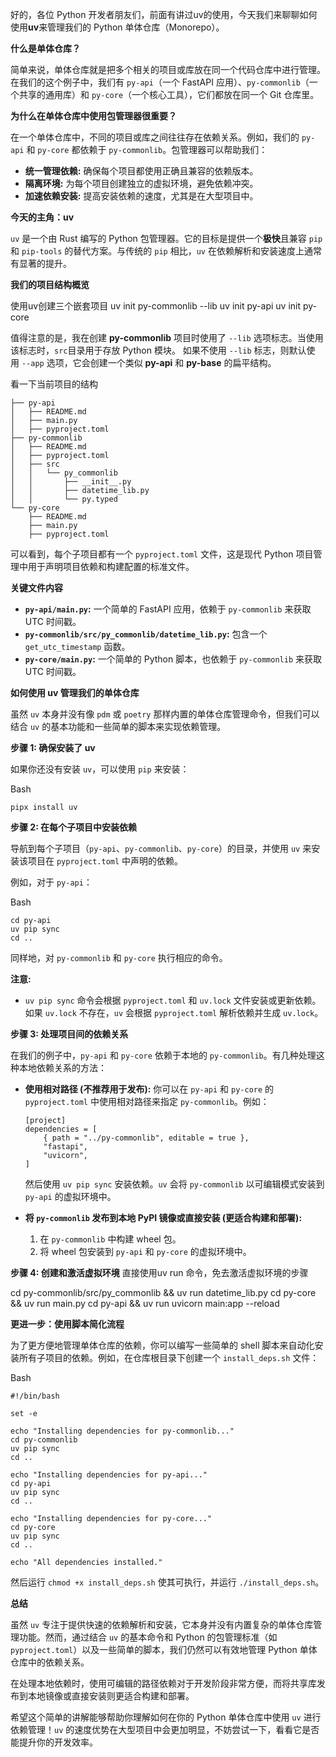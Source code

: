 好的，各位 Python 开发者朋友们，前面有讲过uv的使用，今天我们来聊聊如何使用**uv**来管理我们的 Python 单体仓库（Monorepo）。

**什么是单体仓库？**

简单来说，单体仓库就是把多个相关的项目或库放在同一个代码仓库中进行管理。
在我们的这个例子中，我们有 `py-api`（一个 FastAPI 应用）、`py-commonlib`（一个共享的通用库）和 `py-core`（一个核心工具），它们都放在同一个 Git 仓库里。

**为什么在单体仓库中使用包管理器很重要？**

在一个单体仓库中，不同的项目或库之间往往存在依赖关系。例如，我们的 `py-api` 和 `py-core` 都依赖于 `py-commonlib`。包管理器可以帮助我们：

- **统一管理依赖:** 确保每个项目都使用正确且兼容的依赖版本。
- **隔离环境:** 为每个项目创建独立的虚拟环境，避免依赖冲突。
- **加速依赖安装:** 提高安装依赖的速度，尤其是在大型项目中。

**今天的主角：uv**

`uv` 是一个由 Rust 编写的 Python 包管理器。它的目标是提供一个**极快**且兼容 `pip` 和 `pip-tools` 的替代方案。与传统的 `pip` 相比，`uv` 在依赖解析和安装速度上通常有显著的提升。

**我们的项目结构概览**

使用uv创建三个嵌套项目
uv init py-commonlib --lib
uv init py-api
uv init py-core

值得注意的是，我在创建 **py-commonlib** 项目时使用了 `--lib` 选项标志。当使用该标志时，`src`目录用于存放 Python 模块。
如果不使用 `--lib` 标志，则默认使用 `--app` 选项，它会创建一个类似 **py-api** 和 **py-base** 的扁平结构。

看一下当前项目的结构

```
├── py-api
│   ├── README.md
│   ├── main.py
│   ├── pyproject.toml
├── py-commonlib
│   ├── README.md
│   ├── pyproject.toml
│   ├── src
│   │   └── py_commonlib
│   │       ├── __init__.py
│   │       ├── datetime_lib.py
│   │       └── py.typed
└── py-core
    ├── README.md
    ├── main.py
    ├── pyproject.toml
```

可以看到，每个子项目都有一个 `pyproject.toml` 文件，这是现代 Python 项目管理中用于声明项目依赖和构建配置的标准文件。

**关键文件内容**

- **`py-api/main.py`:** 一个简单的 FastAPI 应用，依赖于 `py-commonlib` 来获取 UTC 时间戳。
- **`py-commonlib/src/py_commonlib/datetime_lib.py`:** 包含一个 `get_utc_timestamp` 函数。
- **`py-core/main.py`:** 一个简单的 Python 脚本，也依赖于 `py-commonlib` 来获取 UTC 时间戳。


**如何使用 uv 管理我们的单体仓库**

虽然 `uv` 本身并没有像 `pdm` 或 `poetry` 那样内置的单体仓库管理命令，但我们可以结合 `uv` 的基本功能和一些简单的脚本来实现依赖管理。

**步骤 1: 确保安装了 uv**

如果你还没有安装 `uv`，可以使用 `pip` 来安装：

Bash

```
pipx install uv
```

**步骤 2: 在每个子项目中安装依赖**

导航到每个子项目（`py-api`、`py-commonlib`、`py-core`）的目录，并使用 `uv` 来安装该项目在 `pyproject.toml` 中声明的依赖。

例如，对于 `py-api`：

Bash

```
cd py-api
uv pip sync
cd ..
```

同样地，对 `py-commonlib` 和 `py-core` 执行相应的命令。

**注意:**

- `uv pip sync` 命令会根据 `pyproject.toml` 和 `uv.lock` 文件安装或更新依赖。如果 `uv.lock` 不存在，`uv` 会根据 `pyproject.toml` 解析依赖并生成 `uv.lock`。

**步骤 3: 处理项目间的依赖关系**

在我们的例子中，`py-api` 和 `py-core` 依赖于本地的 `py-commonlib`。有几种处理这种本地依赖关系的方法：

- **使用相对路径 (不推荐用于发布):** 你可以在 `py-api` 和 `py-core` 的 `pyproject.toml` 中使用相对路径来指定 `py-commonlib`。例如：

    ```
    [project]
    dependencies = [
        { path = "../py-commonlib", editable = true },
        "fastapi",
        "uvicorn",
    ]
    ```
    
    然后使用 `uv pip sync` 安装依赖。`uv` 会将 `py-commonlib` 以可编辑模式安装到 `py-api` 的虚拟环境中。
    
- **将 `py-commonlib` 发布到本地 PyPI 镜像或直接安装 (更适合构建和部署):**
    
    1. 在 `py-commonlib` 中构建 wheel 包。
    2. 将 wheel 包安装到 `py-api` 和 `py-core` 的虚拟环境中。

**步骤 4: 创建和激活虚拟环境**
直接使用uv run 命令，免去激活虚拟环境的步骤

cd py-commonlib/src/py_commonlib && uv run datetime_lib.py
cd py-core && uv run main.py
cd py-api && uv run uvicorn main:app --reload

**更进一步：使用脚本简化流程**

为了更方便地管理单体仓库的依赖，你可以编写一些简单的 shell 脚本来自动化安装所有子项目的依赖。例如，在仓库根目录下创建一个 `install_deps.sh` 文件：

Bash

```
#!/bin/bash

set -e

echo "Installing dependencies for py-commonlib..."
cd py-commonlib
uv pip sync
cd ..

echo "Installing dependencies for py-api..."
cd py-api
uv pip sync
cd ..

echo "Installing dependencies for py-core..."
cd py-core
uv pip sync
cd ..

echo "All dependencies installed."
```

然后运行 `chmod +x install_deps.sh` 使其可执行，并运行 `./install_deps.sh`。

**总结**

虽然 `uv` 专注于提供快速的依赖解析和安装，它本身并没有内置复杂的单体仓库管理功能。然而，通过结合 `uv` 的基本命令和 Python 的包管理标准（如 `pyproject.toml`）以及一些简单的脚本，我们仍然可以有效地管理 Python 单体仓库中的依赖关系。

在处理本地依赖时，使用可编辑的路径依赖对于开发阶段非常方便，而将共享库发布到本地镜像或直接安装则更适合构建和部署。

希望这个简单的讲解能够帮助你理解如何在你的 Python 单体仓库中使用 `uv` 进行依赖管理！`uv` 的速度优势在大型项目中会更加明显，不妨尝试一下，看看它是否能提升你的开发效率。

